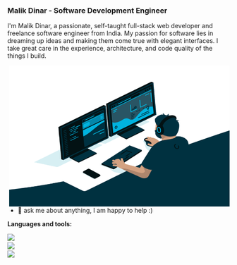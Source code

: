### Malik Dinar - Software Development Engineer

<!--
**malik-dinar/malik-dinar** is a ✨ _special_ ✨ repository because its `README.md` (this file) appears on your GitHub profile.

Here are some ideas to get you started:

- 🔭 I’m currently working on ...
- 🌱 I’m currently learning ...
- 👯 I’m looking to collaborate on ...
- 🤔 I’m looking for help with ...
- 💬 Ask me about ...
- 📫 How to reach me: ...
- 😄 Pronouns: ...
- ⚡ Fun fact: ...
-->
<!--
<a href="https://www.instagram.com/_mal_ik__/">
  <img align="left" alt="Malik's Instagram" width="22px" src="https://raw.githubusercontent.com/hussainweb/hussainweb/main/icons/instagram.png" />
</a>

<a href="https://discord.gg/XTW52Kt">
  <img align="left" alt="Malik's Discord" width="22px" src="https://raw.githubusercontent.com/peterthehan/peterthehan/master/assets/discord.svg" />
</a>
<a href="https://twitter.com/malikdinar">
  <img align="left" alt="Malik | Twitter" width="22px" src="https://raw.githubusercontent.com/peterthehan/peterthehan/master/assets/twitter.svg" />
</a> 
<a href="https://www.linkedin.com/in/malik-dinar-510795234/">
  <img align="left" alt="Malik's LinkedIN" width="22px" src="https://raw.githubusercontent.com/peterthehan/peterthehan/master/assets/linkedin.svg" />
</a>  -->

<!-- ![](https://visitor-badge.glitch.me/badge?page_id=malikdinar.malikdinar) -->
I'm Malik Dinar, a passionate, self-taught full-stack web developer and freelance software engineer from India. My passion for software lies in dreaming up ideas and making them come true with elegant interfaces. I take great care in the experience, architecture, and code quality of the things I build.

<!--
I am also an open-source enthusiast and maintainer. I learned a lot from the open-source community and I love how collaboration and knowledge sharing happened through open-source.
-->

  <img align="right" alt="GIF" src="https://github.com/malik-dinar/malik-dinar/blob/main/code.gif" width="500" height="320" />
  
- 💬 ask me about anything, I am happy to help :)

**Languages and tools:**  

<a><img src="https://skillicons.dev/icons?i=nodejs,mongodb,js,ts,express" />
<a/> <br/>
<a><img src="https://skillicons.dev/icons?i=aws,firebase,git,react,redux" />
<a/>
 <br/>
<a><img src="https://skillicons.dev/icons?i=postman,netlify,figma,nginx" />
<a/>

    
